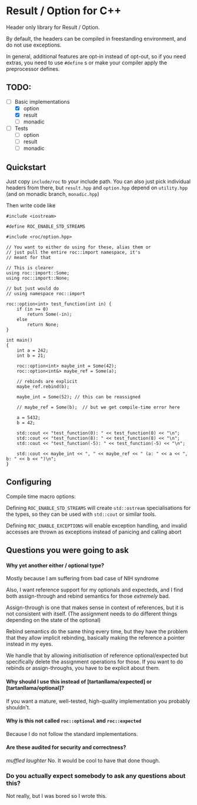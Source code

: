 Result / Option for C++
=======================
Header only library for Result / Option.

By default, the headers can be compiled in freestanding environment,
and do not use exceptions.

In general, additional features are opt-in instead of opt-out, so
if you need extras, you need to use `#define` s or make your compiler
apply the preprocessor defines.

TODO:
-----
- [ ] Basic implementations
    - [x] option
    - [x] result
    - [ ] monadic
- [ ] Tests
    - [ ] option
    - [ ] result
    - [ ] monadic

Quickstart
----------
Just copy `include/roc` to your include path.  You can also just pick
individual headers from there, but `result.hpp` and `option.hpp` depend
on `utility.hpp` (and on monadic branch, `monadic.hpp`)

Then write code like

```
#include <iostream>

#define ROC_ENABLE_STD_STREAMS

#include <roc/option.hpp>

// You want to either do using for these, alias them or
// just pull the entire roc::import namespace, it's
// meant for that

// This is clearer
using roc::import::Some;
using roc::import::None;

// but just would do
// using namespace roc::import

roc::option<int> test_function(int in) {
    if (in >= 0)
        return Some(-in);
    else
        return None;
}

int main()
{
    int a = 242;
    int b = 21;

    roc::option<int> maybe_int = Some(42);
    roc::option<int&> maybe_ref = Some(a);

    // rebinds are explicit
    maybe_ref.rebind(b);

    maybe_int = Some(52); // this can be reassigned

    // maybe_ref = Some(b);  // but we get compile-time error here

    a = 5432;
    b = 42;

    std::cout << "test_function(0): " << test_function(0) << "\n";
    std::cout << "test_function(8): " << test_function(8) << "\n";
    std::cout << "test_function(-5): " << test_function(-5) << "\n";

    std::cout << maybe_int << ", " << maybe_ref << " (a: " << a << ", b: " << b << ")\n";
}
```


Configuring
-----------
Compile time macro options:

Defining `ROC_ENABLE_STD_STREAMS` will create `std::ostream` specialisations
for the types, so they can be used with `std::cout` or similar tools.

Defining `ROC_ENABLE_EXCEPTIONS` will enable exception handling, and invalid
accesses are thrown as exceptions instead of panicing and calling abort

Questions you were going to ask
-------------------------------

####  Why yet another either / optional type?

Mostly because I am suffering from bad case of NIH syndrome

Also, I want reference support for my optionals and expecteds, and I find both
assign-through and rebind semantics for those *extremely* bad.

Assign-through is one that makes sense in context of references, but it is not
consistent with itself.  (The assignment needs to do different things depending
on the state of the optional)

Rebind semantics do the same thing every time, but they have the problem that
they allow implicit rebinding, basically making the reference a pointer instead
in my eyes.

We handle that by allowing *initialisation* of reference optional/expected but
specifically delete the assignment operations for those.  If you want to do rebinds
or assign-throughs, you have to be explicit about them.


####  Why should I use this instead of [tartanllama/expected] or [tartanllama/optional]?

If you want a mature, well-tested, high-quality implementation you probably shouldn't.


####  Why is this not called `roc::optional` and `roc::expected`

Because I do not follow the standard implementations.


####  Are these audited for security and correctness?

*muffled laughter* No.  It would be cool to have that done though.


###  Do you actually expect somebody to ask any questions about this?

Not really, but I was bored so I wrote this.
